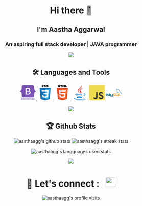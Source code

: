 <h1 align="center">Hi there 👋</h1>
<!--
<img>

<div align="center">
	<img src= 'https://capsule-render.vercel.app/api?type=rect&color=gradient&height=2.5'/>
</div>		-->


<h2 align="center">
	I'm Aastha Aggarwal
</h2>

<h3 align="center">
	An aspiring full stack developer | JAVA programmer 
</h3>


<div align="center">
	<img src= 'https://capsule-render.vercel.app/api?type=rect&color=gradient&height=2.5'/>
</div>


<h2 align="center">
	🛠 Languages and Tools
</h2>

<p align="center"> 
	<a href="https://getbootstrap.com" target="_blank" rel="noreferrer"> 
		<img src="https://raw.githubusercontent.com/devicons/devicon/master/icons/bootstrap/bootstrap-plain-wordmark.svg" alt="bootstrap" width="50" height="50"/> 
	</a> 
	<a href="https://www.w3schools.com/css/" target="_blank" rel="noreferrer"> 
		<img src="https://raw.githubusercontent.com/devicons/devicon/master/icons/css3/css3-original-wordmark.svg" alt="css3" width="50" height="50"/> 
	</a> 
	<a href="https://www.w3.org/html/" target="_blank" rel="noreferrer"> 
		<img src="https://raw.githubusercontent.com/devicons/devicon/master/icons/html5/html5-original-wordmark.svg" alt="html5" width="50" height="50"/> 
	</a> 
	<a href="https://www.java.com" target="_blank" rel="noreferrer"> 
		<img src="https://raw.githubusercontent.com/devicons/devicon/master/icons/java/java-original.svg" alt="java" width="50" height="50"/> 
	</a> 
	<a href="https://developer.mozilla.org/en-US/docs/Web/JavaScript" target="_blank" rel="noreferrer"> 
		<img src="https://raw.githubusercontent.com/devicons/devicon/master/icons/javascript/javascript-original.svg" alt="javascript" width="50" height="50"/> 
	</a> 
	<a href="https://www.mysql.com/" target="_blank" rel="noreferrer"> 
		<img src="https://raw.githubusercontent.com/devicons/devicon/master/icons/mysql/mysql-original-wordmark.svg" alt="mysql" width="50" height="50"/> 
	</a> 
</p>


<div align="center">
	<img src= 'https://capsule-render.vercel.app/api?type=rect&color=gradient&height=2.5'/>
</div>


<h2 align="center">
	🏆 Github Stats
</h2>

<p align="center">
	<img src="https://github-readme-stats.vercel.app/api?username=aasthaagg&show_icons=true&locale=en" alt="aasthaagg's github stats" width="48%"/>
	<img src="https://github-readme-streak-stats.herokuapp.com/?user=aasthaagg&" alt="aasthaagg's streak stats" width="48%"/>
</p>

<p align="center">
	<img align="center" src="https://github-readme-stats.vercel.app/api/top-langs?username=aasthaagg&show_icons=true&locale=en&layout=compact" alt="aasthaagg's langguages used stats" width="50%"/>
</p>


<div align="center">
	<img src= 'https://capsule-render.vercel.app/api?type=rect&color=gradient&height=2.5'/>
</div>


<h1 align="center">
	🤝 Let's connect :
	&nbsp;
	<a href="https://www.linkedin.com/in/aastha-agg" target="_blank" width="10%">
		<img src="https://i.imgur.com/kF9HMpz.png" width=30px height=30px title="source: imgur.com"/>
	</a> 
</h1>

<p align="center"> 
	<img src="https://komarev.com/ghpvc/?username=aasthaagg&label=Profile%20views&color=0e75b6&style=flat" alt="aasthaagg's profile visits" /> 
</p>
